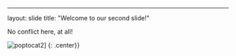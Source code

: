 ---
layout: slide
title: "Welcome to our second slide!"

No conflict here, at all!

![poptocat2](https://octodex.github.com/images/poptocat_v2.png)]
{: .center}}
